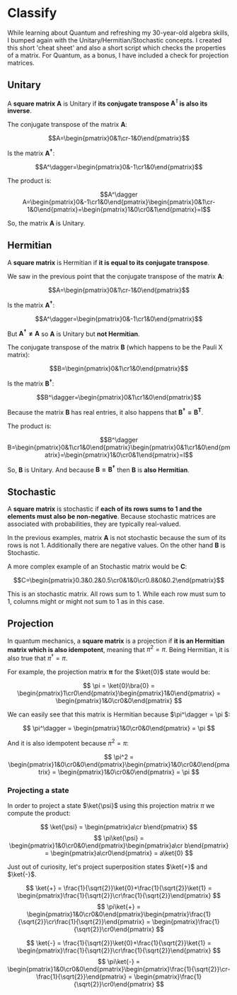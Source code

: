 # Classify
While learning about Quantum and refreshing my 30-year-old algebra skills, I bumped again with the Unitary/Hermitian/Stochastic concepts. I created this short 'cheat sheet' and also a short script which checks the properties of a matrix.
For Quantum, as a bonus, I have included a check for projection matrices.

## Unitary

A **square matrix** $\mathbf{A}$ is Unitary if **its conjugate transpose $\mathbf{A}^\intercal$ is also its inverse**.

The conjugate transpose of the matrix $\mathbf{A}$:  

$$A=\begin{pmatrix}0&1\cr-1&0\end{pmatrix}$$

Is the matrix $\mathbf{A^\dagger}$:  

$$A^\dagger=\begin{pmatrix}0&-1\cr1&0\end{pmatrix}$$

The product is:

$$A^\dagger A=\begin{pmatrix}0&-1\cr1&0\end{pmatrix}\begin{pmatrix}0&1\cr-1&0\end{pmatrix}=\begin{pmatrix}1&0\cr0&1\end{pmatrix}=I$$

So, the matrix $\mathbf{A}$ is Unitary.

## Hermitian

A **square matrix** is Hermitian if **it is equal to its conjugate transpose**.

We saw in the previous point that the conjugate transpose of the matrix $\mathbf{A}$:  

$$A=\begin{pmatrix}0&1\cr-1&0\end{pmatrix}$$

Is the matrix $\mathbf{A^\dagger}$:  

$$A^\dagger=\begin{pmatrix}0&-1\cr1&0\end{pmatrix}$$

But $\mathbf{A^\dagger\neq A}$ so $\mathbf{A}$ is Unitary but **not Hermitian**.

The conjugate transpose of the matrix $\mathbf{B}$ (which happens to be the Pauli X matrix):  

$$B=\begin{pmatrix}0&1\cr1&0\end{pmatrix}$$

Is the matrix $\mathbf{B^\dagger}$:  

$$B^\dagger=\begin{pmatrix}0&1\cr1&0\end{pmatrix}$$

Because the matrix $\mathbf{B}$ has real entries, it also happens that $\mathbf{B^\dagger = B^T}$.

The product is:

$$B^\dagger B=\begin{pmatrix}0&1\cr1&0\end{pmatrix}\begin{pmatrix}0&1\cr1&0\end{pmatrix}=\begin{pmatrix}1&0\cr0&1\end{pmatrix}=I$$

So, $\mathbf{B}$ is Unitary. And because $\mathbf{B = B^\dagger}$ then $\mathbf{B}$ is **also Hermitian**.

## Stochastic

A **square matrix** is stochastic if **each of its rows sums to 1 and the elements must also be non-negative**.
Because stochastic matrices are associated with probabilities, they are typically real-valued.

In the previous examples, matrix $\mathbf{A}$ is not stochastic because the sum of its rows is not 1. Additionally there are negative values. On the other hand $\mathbf{B}$ is Stochastic.

A more complex example of an Stochastic matrix would be $\mathbf{C}$:

$$C=\begin{pmatrix}0.3&0.2&0.5\cr0&1&0\cr0.8&0&0.2\end{pmatrix}$$

This is an stochastic matrix. All rows sum to 1. While each row must sum to 1, columns might or might not sum to 1 as in this case.

## Projection

In quantum mechanics, a **square matrix** is a projection if **it is an Hermitian matrix which is also idempotent**, meaning that $\pi^2 = \pi$. Being Hermitian, it is also true that $\pi^\dagger = \pi$.

For example, the projection matrix $\mathbf{\pi}$ for the $\ket{0}$ state would be:

$$ \pi = \ket{0}\bra{0} = \begin{pmatrix}1\cr0\end{pmatrix}\begin{pmatrix}1&0\end{pmatrix} = \begin{pmatrix}1&0\cr0&0\end{pmatrix} $$

We can easily see that this matrix is Hermitian because $\pi^\dagger = \pi $:

$$ \pi^\dagger = \begin{pmatrix}1&0\cr0&0\end{pmatrix} = \pi $$

And it is also idempotent because $\pi^2 = \pi$:

$$ \pi^2 = \begin{pmatrix}1&0\cr0&0\end{pmatrix}\begin{pmatrix}1&0\cr0&0\end{pmatrix} = \begin{pmatrix}1&0\cr0&0\end{pmatrix} = \pi $$

### Projecting a state

In order to project a state $\ket{\psi}$ using this projection matrix $\pi$ we compute the product:

$$ \ket{\psi} = \begin{pmatrix}a\cr b\end{pmatrix} $$
$$ \pi\ket{\psi} = \begin{pmatrix}1&0\cr0&0\end{pmatrix}\begin{pmatrix}a\cr b\end{pmatrix} = \begin{pmatrix}a\cr0\end{pmatrix} = a\ket{0} $$

Just out of curiosity, let's project superposition states $\ket{+}$ and $\ket{-}$.

$$ \ket{+} = \frac{1}{\sqrt{2}}\ket{0}+\frac{1}{\sqrt{2}}\ket{1} = \begin{pmatrix}\frac{1}{\sqrt{2}}\cr\frac{1}{\sqrt{2}}\end{pmatrix} $$
$$ \pi\ket{+} = \begin{pmatrix}1&0\cr0&0\end{pmatrix}\begin{pmatrix}\frac{1}{\sqrt{2}}\cr\frac{1}{\sqrt{2}}\end{pmatrix} = \begin{pmatrix}\frac{1}{\sqrt{2}}\cr0\end{pmatrix} $$

$$ \ket{-} = \frac{1}{\sqrt{2}}\ket{0}+\frac{1}{\sqrt{2}}\ket{1} = \begin{pmatrix}\frac{1}{\sqrt{2}}\cr\frac{1}{\sqrt{2}}\end{pmatrix} $$
$$ \pi\ket{-} = \begin{pmatrix}1&0\cr0&0\end{pmatrix}\begin{pmatrix}\frac{1}{\sqrt{2}}\cr-\frac{1}{\sqrt{2}}\end{pmatrix} = \begin{pmatrix}\frac{1}{\sqrt{2}}\cr0\end{pmatrix} $$






